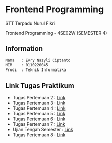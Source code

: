 # Frontend Programming

STT Terpadu Nurul Fikri

Frontend Programming - 4SE02W (SEMESTER 4)

## Information

```bash
Nama   : Evry Nazyli Ciptanto
NIM    : 0110220045
Prodi  : Teknik Informatika
```

## Link Tugas Praktikum
* Tugas Pertemuan 2 : [Link](https://github.com/Nazyli/frontend-programming/tree/pertemuan-2)
* Tugas Pertemuan 3 : [Link](https://github.com/Nazyli/frontend-programming/tree/pertemuan-3)
* Tugas Pertemuan 4 : [Link](https://github.com/Nazyli/frontend-programming/tree/pertemuan-4)
* Tugas Pertemuan 5 : [Link](https://github.com/Nazyli/frontend-programming/tree/pertemuan-5)
* Tugas Pertemuan 6 : [Link](https://github.com/Nazyli/frontend-programming/tree/pertemuan-6)
* Tugas Pertemuan 7 : [Link](https://github.com/Nazyli/frontend-programming/tree/pertemuan-7)
* Ujian Tengah Semester : [Link](https://github.com/Nazyli/frontend-programming/tree/UTS)
* Tugas Pertemuan 8 : [Link](https://github.com/Nazyli/frontend-programming/tree/pertemuan-8)
